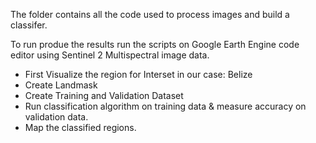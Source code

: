 The folder contains all the code used to process images and build a classifer. 

To run produe the results run the scripts on Google Earth Engine code editor using Sentinel 2 Multispectral image data.

- First Visualize the region for Interset in our case: Belize
- Create Landmask
- Create Training and Validation Dataset
- Run classification algorithm on training data & measure accuracy on validation data.
- Map the classified regions.
